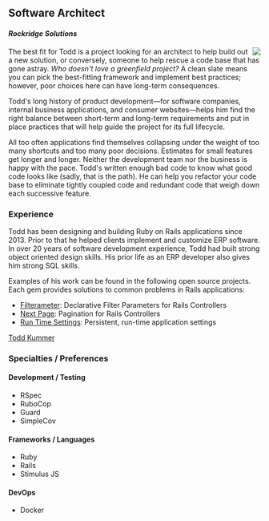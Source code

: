 ## Software Architect
#### _Rockridge Solutions_

<img align="right" src="https://upload.wikimedia.org/wikipedia/commons/6/62/Ruby_On_Rails_Logo.svg">
<script type="text/javascript" src="https://platform.linkedin.com/badges/js/profile.js" async defer></script>

The best fit for Todd is a project looking for an architect to help build out a new solution, or conversely, someone to help rescue a code base that has gone astray. _Who doesn't love a greenfield project?_ A clean slate means you can pick the best-fitting framework and implement best practices; however, poor choices here can have long-term consequences. 

Todd's long history of product development—for software companies, internal business applications, and consumer websites—helps him find the right balance between short-term and long-term requirements and put in place practices that will help guide the project for its full lifecycle.

All too often applications find themselves collapsing under the weight of too many shortcuts and too many poor decisions. Estimates for small features get longer and longer. Neither the development team nor the business is happy with the pace. Todd's written enough bad code to know what good code looks like (sadly, that is the path). He can help you refactor your code base to eliminate tightly coupled code and redundant code that weigh down each successive feature.

### Experience

Todd has been designing and building Ruby on Rails applications since 2013. Prior to that he helped clients implement and customize ERP software. In over 20 years of software development experience, Todd had built strong object oriented design skills. His prior life as an ERP developer also gives him strong SQL skills.

Examples of his work can be found in the following open source projects. Each gem provides solutions to common problems in Rails applications:
- [Filterameter](https://github.com/RockSolt/): Declarative Filter Parameters for Rails Controllers
- [Next Page](https://github.com/RockSolt/next_page): Pagination for Rails Controllers
- [Run Time Settings](https://github.com/RockSolt/run_time_settings): Persistent, run-time application settings 

<div class="LI-profile-badge"  data-version="v1" data-size="medium" data-locale="en_US" data-type="horizontal" data-theme="dark" data-vanity="rockridgesolutions"><a class="LI-simple-link" href='https://www.linkedin.com/in/rockridgesolutions?trk=profile-badge'>Todd Kummer</a></div>

### Specialties / Preferences

#### Development / Testing
- RSpec
- RuboCop
- Guard
- SimpleCov

#### Frameworks / Languages
- Ruby
- Rails
- Stimulus JS

#### DevOps
- Docker
